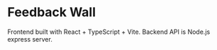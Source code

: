 # Feedback Wall

Frontend built with React + TypeScript + Vite.
Backend API is Node.js express server.